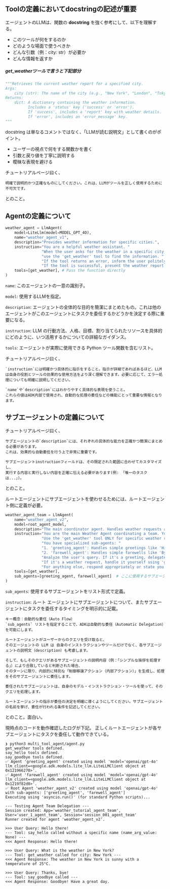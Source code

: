 ## Toolの定義においてdocstringの記述が重要

エージェントのLLMは、関数の **docstring** を強く参考にして、以下を理解する。
- このツールが何をするのか
- どのような場面で使うべきか
- どんな引数（例：city: str）が必要か
- どんな情報を返すか

##### get_weatherツールで言うと下記部分

```python
"""Retrieves the current weather report for a specified city.
Args:
    city (str): The name of the city (e.g., "New York", "London", "Tokyo").
Returns:
    dict: A dictionary containing the weather information.
          Includes a 'status' key ('success' or 'error').
          If 'success', includes a 'report' key with weather details.
          If 'error', includes an 'error_message' key.
"""
```

docstring は単なるコメントではなく、「LLMが読む説明文」として書くのがポイント。

- ユーザーの視点で何をする関数かを書く
- 引数と戻り値を丁寧に説明する
- 曖昧な表現を避ける

チュートリアルページ曰く、

```text
明確で説明的かつ正確なものにしてください。これは、LLMがツールを正しく使用するために不可欠です。
```
とのこと。

## Agentの定義について

```python
weather_agent = LlmAgent(
    model=LiteLlm(model=MODEL_GPT_4O),
    name="weather_agent_v1",
    description="Provides weather information for specific cities.",
    instruction="You are a helpful weather assistant. "
                "When the user asks for the weather in a specific city, "
                "use the 'get_weather' tool to find the information. "
                "If the tool returns an error, inform the user politely. "
                "If the tool is successful, present the weather report clearly.",
    tools=[get_weather], # Pass the function directly
)
```

`name`: このエージェントの一意の識別子。

`model`: 使用するLLMを指定。

`description`: エージェントの全体的な目的を簡潔にまとめたもの。これは他のエージェントがこのエージェントにタスクを委任するかどうかを決定する際に重要になる。

`instruction`: LLM の行動方法、人格、目標、割り当てられたリソースを具体的にどのように、いつ活用するかについての詳細なガイダンス。

`tools`: エージェントが実際に使用できる Python ツール関数を含むリスト。

チュートリアルページ曰く、

```text
`instruction`には明確かつ具体的に指示をすること。指示が詳細であればあるほど、LLMは自身の役割とツールの効果的な使用方法をより深く理解できます。必要に応じて、エラー処理についても明確に説明してください。
```

```text
`name`や`description`にはわかりやすく具体的な表現を使うこと。
これらの値はADK内部で使用され、自動的な処理の委任などの機能にとって重要な情報となります。
```

## サブエージェントの定義について

チュートリアルページ曰く、
```text
サブエージェントの`description`には、それぞれの具体的な能力を正確かつ簡潔にまとめる必要があります。
これは、効果的な自動委任を行う上で非常に重要です。
```

```text
サブエージェントinstructionフィールドは、その限定された範囲に合わせてカスタマイズし、
実行する内容と実行しない内容を正確に伝える必要があります(例: 「唯一のタスクは...」)。
```

とのこと。

ルートエージェントにサブエージェントを使わせるためには、ルートエージェント側に定義が必要。
```python
weather_agent_team = LlmAgent(
    name="weather_agent_v2",
    model=root_agent_model,
    description="The main coordinator agent. Handles weather requests and delegates greetings/farewells to specialists.",
    instruction="You are the main Weather Agent coordinating a team. Your primary responsibility is to provide weather information. "
                "Use the 'get_weather' tool ONLY for specific weather requests (e.g., 'weather in London'). "
                "You have specialized sub-agents: "
                "1. 'greeting_agent': Handles simple greetings like 'Hi', 'Hello'. Delegate to it for these. "
                "2. 'farewell_agent': Handles simple farewells like 'Bye', 'See you'. Delegate to it for these. "
                "Analyze the user's query. If it's a greeting, delegate to 'greeting_agent'. If it's a farewell, delegate to 'farewell_agent'. "
                "If it's a weather request, handle it yourself using 'get_weather'. "
                "For anything else, respond appropriately or state you cannot handle it.",
    tools=[get_weather],
    sub_agents=[greeting_agent, farewell_agent]  # ここに使用するサブエージェントをリスト形式で定義
)
```

`sub_agents`: 使用するサブエージェントをリスト形式で定義。

`instruction`: ルート エージェントにサブエージェントについて、またサブエージェントにタスクを委任するタイミングを明示的に記載。

```text
キー概念：自動的な委任（Auto Flow）
`sub_agents` リストを指定することで、ADKは自動的な委任（Automatic Delegation）を可能にします。

ルートエージェントがユーザーからのクエリを受け取ると、
そのエージェントの LLM は 自身のインストラクションやツールだけでなく、各サブエージェントの説明文（description）も考慮します。

そして、もしそのクエリがあるサブエージェントの説明内容（例：「シンプルな挨拶を処理する」）により合致していると判断された場合、
そのターンに限り、内部的に特別な「制御移譲アクション（内部アクション）」を生成し、処理をそのサブエージェントに委任します。

委任されたサブエージェントは、自身のモデル・インストラクション・ツールを使って、そのクエリを処理します。

ルートエージェントの指示が委任の決定を明確に導くようにしてください。サブエージェントの名前を挙げ、委任が行われる条件を記述してください。
```
とのこと。面白い。

現時点のコードを動作確認したログが下記。
正しくルートエージェントが各サブエージェントにタスクを委任して動作できている。

```log
❯ python3 multi_tool_agent/agent.py
get_weather tools defined.
say_hello tools defined.
say_goodbye tools defined.
✅ Agent 'greeting_agent' created using model 'model='openai/gpt-4o' llm_client=<google.adk.models.lite_llm.LiteLLMClient object at 0x121966270>'.
✅ Agent 'farewell_agent' created using model 'model='openai/gpt-4o' llm_client=<google.adk.models.lite_llm.LiteLLMClient object at 0x1219f82d0>'.
✅ Root Agent 'weather_agent_v2' created using model 'openai/gpt-4o' with sub-agents: ['greeting_agent', 'farewell_agent']
Executing using 'asyncio.run()' (for standard Python scripts)...

--- Testing Agent Team Delegation ---
Session created: App='weather_tutorial_agent_team', User='user_1_agent_team', Session='session_001_agent_team'
Runner created for agent 'weather_agent_v2'.

>>> User Query: Hello there!
--- Tool: say_hello called without a specific name (name_arg_value: None) ---
<<< Agent Response: Hello there!

>>> User Query: What is the weather in New York?
--- Tool: get_weather called for city: New York ---
<<< Agent Response: The weather in New York is sunny with a temperature of 25°C.

>>> User Query: Thanks, bye!
--- Tool: say_goodbye called ---
<<< Agent Response: Goodbye! Have a great day.
```